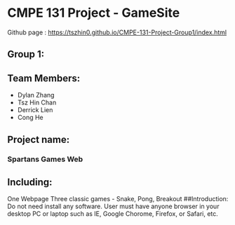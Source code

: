 # CMPE 131 Project - GameSite
Github page : https://tszhin0.github.io/CMPE-131-Project-Group1/index.html
## Group 1:
## Team Members:
- Dylan Zhang
- Tsz Hin Chan
- Derrick Lien
- Cong He

## Project name: 
### Spartans Games Web

## Including:
One Webpage 
Three classic games - Snake, Pong, Breakout
##Introduction:
Do not need install any software.
User must have anyone browser in your desktop PC or laptop such as IE, Google Chorome, Firefox, or Safari, etc.
